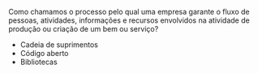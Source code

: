 Como chamamos o processo pelo qual uma empresa garante o fluxo de pessoas, atividades, informações e recursos envolvidos na atividade de produção ou criação de um bem ou serviço?

- Cadeia de suprimentos
- Código aberto
- Bibliotecas
